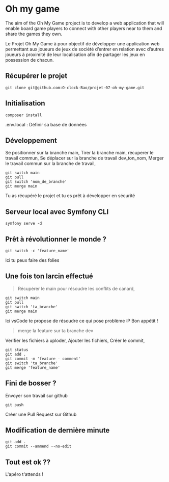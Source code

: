 # Oh my game

The aim of the Oh My Game project is to develop a web application that will enable board game players to connect with other players near to them and share the games they own.

Le Projet Oh My Game à pour objectif de développer une application web permettant aux joueurs de jeux de société d’entrer en relation avec d’autres joueurs à proximité de leur localisation afin de partager les jeux en possession de chacun. 


## Récupérer le projet

```
git clone git@github.com:O-clock-Bao/projet-07-oh-my-game.git
```

## Initialisation

```
composer install
```

.env.local : Définir sa base de données

## Développement

Se positionner sur la branche main,
Tirer la branche main, récuperer le travail commun,
Se déplacer sur la branche de travail dev_ton_nom,
Merger le travail commun sur la branche de travail,

```
git switch main
git pull
git switch 'nom_de_branche'
git merge main
```

Tu as récupéré le projet et tu es prêt à développer en sécurité

## Serveur local avec Symfony CLI
```
symfony serve -d
```

## Prêt à révolutionner le monde ?

```
git switch -c 'feature_name'
```
Ici tu peux faire des folies

## Une fois ton larcin effectué

> Récupérer le main pour résoudre les conflits de canard,
```
git switch main
git pull
git switch 'ta_branche'
git merge main
```
Ici vsCode te propose de résoudre ce qui pose problème 
:P Bon appétit ! 

> merge la feature sur ta branche dev

Verifier les fichiers à uploder,
Ajouter les fichiers,
Créer le commit,

```
git status
git add .
git commit -m 'feature - comment'
git switch 'ta_branche'
git merge 'feature_name'
```

## Fini de bosser ?

Envoyer son travail sur github
```
git push
```

Créer une Pull Request sur Github


## Modification de dernière minute

```
git add .
git commit --ammend --no-edit
```

## Tout est ok ??
L'apéro t'attends !
